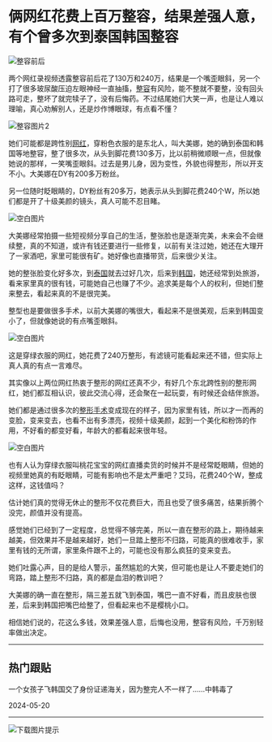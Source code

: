 # 俩网红花费上百万整容，结果差强人意，有个曾多次到泰国韩国整容

![整容前后](https://nimg.ws.126.net/?url=http%3A%2F%2Fdingyue.ws.126.net%2F2024%2F0519%2F3903cc54j00sdqlyt003dd000n0014xm.jpg&thumbnail=750x2147483647&quality=75&type=jpg)

两个网红录视频透露整容前后花了130万和240万，结果是一个嘴歪眼斜，另一个打了很多玻尿酸压迫左眼神经一直抽搐，[整容](https://news.163.com/news/search?keyword=%E6%95%B4%E5%AE%B9)有风险，能不整就不要整，没有回头路可走，整坏了就完犊子了，没有后悔药。不过结尾她们大笑一声，也是让人难以理喻，真心劝解别人，还是炒作博眼球，有点看不懂？

![整容图片2](https://nimg.ws.126.net/?url=http%3A%2F%2Fdingyue.ws.126.net%2F2024%2F0519%2F3903cc54j00sdqlyt003dd000n0014xm.jpg&thumbnail=750x2147483647&quality=75&type=webp)

她们可能都是跨性别[网红](https://news.163.com/news/search?keyword=%E7%BD%91%E7%BA%A2)，穿粉色衣服的是东北人，叫大美娜，她的确到泰国和韩国等地整容，整了很多次，从头到脚花费130多万，比以前稍微顺眼一点，但就像她说的那样，一笑嘴歪眼斜。过去是男儿身，因为变性，外貌也得整形，所以开支不小。大美娜在DY有200多万粉丝。

另一位随时眨眼睛的，DY粉丝有20多万，她表示从头到脚花费240个W，所以她们都是开了十级美颜的镜头，真人可能不忍目睹。

![空白图片](https://static.ws.126.net/163/frontend/images/2022/empty.png)

大美娜经常拍摄一些短视频分享自己的生活，整张脸也是逐渐完美，未来会不会继续整，真的不知道，或许有钱还要进行一些修复，以前有关注过她，她还在大理开了一家酒吧，家里可能很有矿。她好像也直播带货，后来很少关注。

她的整张脸变化好多次，到[泰国](https://news.163.com/news/search?keyword=%E6%B3%B0%E5%9B%BD)就去过好几次，后来到[韩国](https://news.163.com/news/search?keyword=%E9%9F%A9%E5%9B%BD)，她还经常到处旅游，看来家里真的很有钱，可能她自己也赚了不少。追求美是每个人的权利，但她们整来整去，看起来真的不是很完美。

整型也是要做很多手术，以前大美娜的嘴很大，看起来不是很美观，后来到韩国变小了，但就像她说的有点嘴歪眼斜。

![空白图片](https://static.ws.126.net/163/frontend/images/2022/empty.png)

这是穿绿衣服的网红，她花费了240万整形，有滤镜可能看起来还不错，但实际上真人真的有点一言难尽。

其实像以上两位网红热衷于整形的网红还真不少，有好几个东北跨性别的整形网红，她们都互相认识，彼此交流心得，还会聚在一起玩耍，有时候还会结伴旅游。

她们都是通过很多次的[整形手术](https://news.163.com/news/search?keyword=%E6%95%B4%E5%BD%A2%E6%89%8B%E6%9C%AF)变成现在的样子，因为家里有钱，所以才一而再的变脸，变来变去，也看不出有多漂亮，视频十级美颜，起到一个美化和粉饰的作用，不好看的都变好看，年龄大的都看起来很年轻。

![空白图片](https://static.ws.126.net/163/frontend/images/2022/empty.png)

也有人认为穿绿衣服叫桃花宝宝的网红直播卖货的时候并不是经常眨眼睛，但她的视频里她真的有眨眼睛，可能有影响也不是太严重吧？艾玛，花费240个W，整成这样，这钱值吗？

估计她们真的觉得无休止的整形不仅花费巨大，而且也受了很多痛苦，结果折腾个没完，颜值并没有提高。

感觉她们已经到了一定程度，总觉得不够完美，所以一直在整形的路上，期待越来越美，但效果并不是越来越好，她们一旦踏上整形不归路，可能真的很难收手，家里有钱的无所谓，家里条件跟不上的，可能也没有那么疯狂的变来变去。

她们吐露心声，目的是给人警示，虽然尴尬的大笑，但可能也是让人不要走她们的弯路，踏上整形不归路，真的都是血泪的教训吧？

大美娜的确一直在整形，隔三差五就飞到泰国，嘴巴一直不好看，而且皮肤也很差，后来到韩国把嘴巴给整了，但看起来也不是樱桃小口。

相信她们说的，花这么多钱，效果差强人意，后悔也没用，整容有风险，千万别轻率做出决定。

---

## 热门跟贴

一个女孩子飞韩国交了身份证递海关，因为整完人不一样了……中韩毒了

2024-05-20

---

![下载图片提示](//static.ws.126.net/163/frontend/images/toast-download.png)